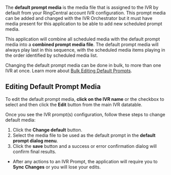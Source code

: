 The **default prompt media** is the media file that is assigned to the IVR by default from your RingCentral account IVR configuration. This prompt media can be added and changed with the IVR Orchestrator but it must have media present for this application to be able to add new scheduled prompt media.

This application will combine all scheduled media with the default prompt media into a **combined prompt media file**. The default prompt media will always play last in this sequence, with the scheduled media items playing in the order identified by scheduled media list.

Changing the default prompt media can be done in bulk, to more than one IVR at once. Learn more about [Bulk Editing Default Prompts](ivr/bulk-change-default-prompt).

## Editing Default Prompt Media

To edit the default prompt media, **click on the IVR name** or the checkbox to select and then click the **Edit** button from the main IVR datatable. 

Once you see the IVR prompt(s) configuration, follow these steps to change default media:

1. Click the **Change default** button.
2. Select the media file to be used as the default prompt in the **default prompt dialog menu**.
3. Click the **save** button and a success or error confirmation dialog will confirm final results.

* After any actions to an IVR Prompt, the application will require you to **Sync Changes** or you will lose your edits.

